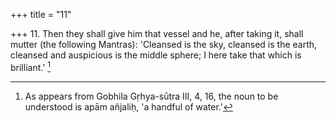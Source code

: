+++
title = "11"

+++
11. Then they shall give him that vessel and he, after taking it, shall mutter (the following Mantras): 'Cleansed is the sky, cleansed is the earth, cleansed and auspicious is the middle sphere; I here take that which is brilliant.' [^5] 


[^5]:  As appears from Gobhila Gṛhya-sūtra III, 4, 16, the noun to be understood is apām añjaliḥ, 'a handful of water.'
